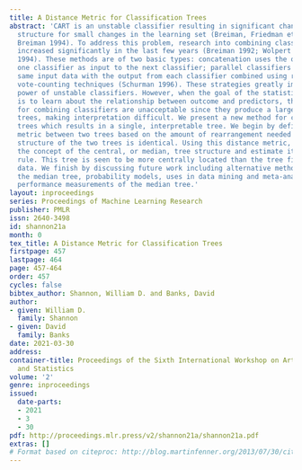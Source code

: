 ```yaml
---
title: A Distance Metric for Classification Trees
abstract: 'CART is an unstable classifier resulting in significant changes in tree
  structure for small changes in the learning set (Breiman, Friedman et al. 1984;
  Breiman 1994). To address this problem, research into combining classifiers has
  increased significantly in the last few years (Breiman 1992; Wolpert 1992; Breiman
  1994). These methods are of two basic types: concatenation uses the output from
  one classifier as input to the next classifier; parallel classifiers work on the
  same input data with the output from each classifier combined using regression or
  vote-counting techniques (Schurman 1996). These strategies greatly improve the predictive
  power of unstable classifiers. However, when the goal of the statistical analysis
  is to learn about the relationship between outcome and predictors, these strategies
  for combining classifiers are unacceptable since they produce a large number of
  trees, making interpretation difficult. We present a new method for combining classification
  trees which results in a single, interpretable tree. We begin by defining a distance
  metric between two trees based on the amount of rearrangement needed so that the
  structure of the two trees is identical. Using this distance metric, we develop
  the concept of the central, or median, tree structure and estimate it using a consensus
  rule. This tree is seen to be more centrally located than the tree fit to all the
  data. We finish by discussing future work including alternative methods for estimating
  the median tree, probability models, uses in data mining and meta-analysis, and
  performance measurements of the median tree.'
layout: inproceedings
series: Proceedings of Machine Learning Research
publisher: PMLR
issn: 2640-3498
id: shannon21a
month: 0
tex_title: A Distance Metric for Classification Trees
firstpage: 457
lastpage: 464
page: 457-464
order: 457
cycles: false
bibtex_author: Shannon, William D. and Banks, David
author:
- given: William D.
  family: Shannon
- given: David
  family: Banks
date: 2021-03-30
address:
container-title: Proceedings of the Sixth International Workshop on Artificial Intelligence
  and Statistics
volume: '2'
genre: inproceedings
issued:
  date-parts:
  - 2021
  - 3
  - 30
pdf: http://proceedings.mlr.press/v2/shannon21a/shannon21a.pdf
extras: []
# Format based on citeproc: http://blog.martinfenner.org/2013/07/30/citeproc-yaml-for-bibliographies/
---
```

